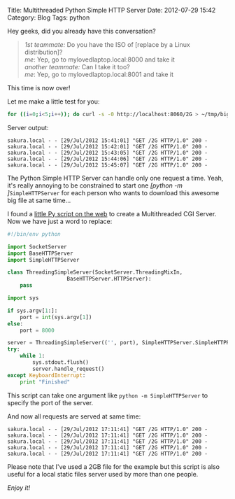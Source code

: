 Title: Multithreaded Python Simple HTTP Server
Date: 2012-07-29 15:42
Category: Blog
Tags: python

Hey geeks, did you already have this conversation?

> _1st teammate:_ Do you have the ISO of [replace by a Linux distribution]?  
> _me_: Yep, go to mylovedlaptop.local:8000 and take it  
> _another teammate:_ Can I take it too?  
> _me_: Yep, go to mylovedlaptop.local:8001 and take it

This time is now over!

Let me make a little test for you:

``` bash
for ((i=0;i<5;i++)); do curl -s -0 http://localhost:8060/2G > ~/tmp/bigfile${i} &; done
```

Server output:
``` text
sakura.local - - [29/Jul/2012 15:41:01] "GET /2G HTTP/1.0" 200 -
sakura.local - - [29/Jul/2012 15:42:01] "GET /2G HTTP/1.0" 200 -
sakura.local - - [29/Jul/2012 15:43:05] "GET /2G HTTP/1.0" 200 -
sakura.local - - [29/Jul/2012 15:44:06] "GET /2G HTTP/1.0" 200 -
sakura.local - - [29/Jul/2012 15:45:07] "GET /2G HTTP/1.0" 200 -
```

The Python Simple HTTP Server can handle only one request a time. Yeah, it's really annoying to be constrained to start one _[python -m ]_`SimpleHTTPServer` for each person who wants to download this awesome big file at same time...

I found a [little Py script on the web](http://code.activestate.com/lists/python-list/284803/) to create a Multithreaded CGI Server. Now we have just a word to replace: 

``` python
#!/bin/env python

import SocketServer
import BaseHTTPServer
import SimpleHTTPServer

class ThreadingSimpleServer(SocketServer.ThreadingMixIn,
                   BaseHTTPServer.HTTPServer):
    pass

import sys

if sys.argv[1:]:
    port = int(sys.argv[1])
else:
    port = 8000

server = ThreadingSimpleServer(('', port), SimpleHTTPServer.SimpleHTTPRequestHandler)
try:
    while 1:
        sys.stdout.flush()
        server.handle_request()
except KeyboardInterrupt:
    print "Finished"
```

This script can take one argument like `python -m SimpleHTTPServer` to specify the port of the server.


And now all requests are served at same time:
``` text
sakura.local - - [29/Jul/2012 17:11:41] "GET /2G HTTP/1.0" 200 -
sakura.local - - [29/Jul/2012 17:11:41] "GET /2G HTTP/1.0" 200 -
sakura.local - - [29/Jul/2012 17:11:41] "GET /2G HTTP/1.0" 200 -
sakura.local - - [29/Jul/2012 17:11:41] "GET /2G HTTP/1.0" 200 -
sakura.local - - [29/Jul/2012 17:11:41] "GET /2G HTTP/1.0" 200 -
```

Please note that I've used a 2GB file for the example but this script is also useful for a local static files server used by more than one people.

_Enjoy it!_
